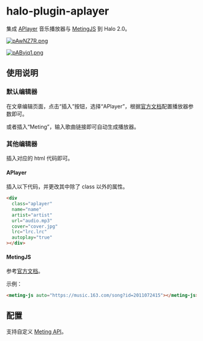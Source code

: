# halo-plugin-aplayer

集成 [APlayer](https://aplayer.js.org/) 音乐播放器与 [MetingJS](https://github.com/metowolf/MetingJS) 到 Halo 2.0。

[![pAwNZ7R.png](https://s21.ax1x.com/2024/10/25/pAwNZ7R.png)](https://imgse.com/i/pAwNZ7R)

[![pABvjq1.png](https://s21.ax1x.com/2024/10/31/pABvjq1.png)](https://imgse.com/i/pABvjq1)

## 使用说明

### 默认编辑器

在文章编辑页面，点击“插入”按钮，选择“APlayer”，根据[官方文档](https://aplayer.js.org/#/home)配置播放器参数即可。

或者插入“Meting”，输入歌曲链接即可自动生成播放器。

### 其他编辑器

插入对应的 html 代码即可。

#### APlayer

插入以下代码，并更改其中除了 class 以外的属性。

```html
<div
  class="aplayer"
  name="name"
  artist="artist"
  url="audio.mp3"
  cover="cover.jpg"
  lrc="lrc.lrc"
  autoplay="true"
></div>
```

#### MetingJS

参考[官方文档](https://github.com/metowolf/MetingJS)。

示例：

```html
<meting-js auto="https://music.163.com/song?id=2011072415"></meting-js>
```

## 配置

支持自定义 [Meting API](https://github.com/metowolf/Meting)。
